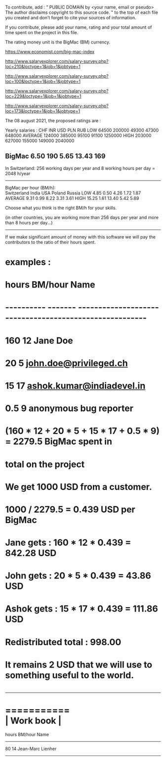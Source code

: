 To contribute, add :
"
   PUBLIC DOMAIN <year in roman number> by <your name, email or pseudo>
           The author disclaims copyright to this source code.
"
to the top of each file you created and don't forget to cite your
sources of information.

If you contribute, please add your name, rating and your total
amount of time spent on the project in this file.



The rating money unit is the BigMac (BM) currency.

https://www.economist.com/big-mac-index

http://www.salaryexplorer.com/salary-survey.php?loc=210&loctype=1&job=1&jobtype=1

http://www.salaryexplorer.com/salary-survey.php?loc=100&loctype=1&job=1&jobtype=1

http://www.salaryexplorer.com/salary-survey.php?loc=229&loctype=1&job=1&jobtype=1

http://www.salaryexplorer.com/salary-survey.php?loc=173&loctype=1&job=1&jobtype=1

The 08 august 2021, the proposed ratings are :

Yearly salaries :
         CHF        INR        USD        PLN        RUB
LOW       64500     200000      49300      47300      648000 
AVERAGE  124000     385000      95100      91100     1250000
HIGH     203000     627000     155000     149000     2040000

BigMac        6.50     190          5.65      13.43      169
--------------------------------------------------------------------------------

In Switzerland:
256 working days per year and 8 working hours per day = 2048 h/year

--------------------------------------------------------------------------------

BigMac per hour (BM/h):            
       Switzerland      India        USA    Poland       Russia
LOW           4.85       0.50       4.26      1.72         1.87
AVERAGE       9.31       0.99       8.22      3.31         3.61
HIGH         15.25       1.61      13.40      5.42         5.89

Choose what you think is the right BM/h for your skills.

(in other countries, you are working more than 256 days per year and more
 than 8 hours per day...)


--------------------------------------------------------------------------------

If we make significant amount of money with this software we will pay the
contributors to the ratio of their hours spent. 

# examples :   
# hours      BM/hour Name
# ---------- ------- -------------------------------------------------------
#   160       12     Jane Doe 
#    20        5     john.doe@privileged.ch 
#    15       17     ashok.kumar@indiadevel.in 
#     0.5      9     anonymous bug reporter 
# (160 * 12 + 20 * 5 + 15 * 17 + 0.5 * 9) = 2279.5 BigMac spent in 
#                                                  total on the project
# 
# We get 1000 USD from a customer.
# 1000 / 2279.5 = 0.439 USD per BigMac 
# Jane gets  : 160 * 12 * 0.439 = 842.28 USD
# John gets  :  20 *  5 * 0.439 =  43.86 USD
# Ashok gets :  15 * 17 * 0.439 = 111.86 USD
# Redistributed total :           998.00
# It remains 2 USD that we will use to something useful to the world.
#
--------------------------------------------------------------------------------

 ===========                       
| Work book |
 ===========

hours      BM/hour Name
---------- ------- -------------------------------------------------------
   80       14     Jean-Marc Lienher 

--------------------------------------------------------------------------------

